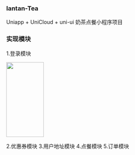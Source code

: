 ### lantan-Tea

Uniapp + UniCloud + uni-ui 奶茶点餐小程序项目

### 实现模块

1.登录模块

<image src="https://user-images.githubusercontent.com/97941836/204225690-f558c450-3c68-461f-8024-debe44707118.png" style="width:100px;height:200px" ></image>

2.优惠券模块
3.用户地址模块
4.点餐模块
5.订单模块

